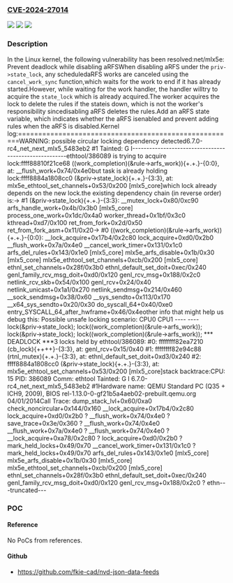 ### [CVE-2024-27014](https://cve.mitre.org/cgi-bin/cvename.cgi?name=CVE-2024-27014)
![](https://img.shields.io/static/v1?label=Product&message=Linux&color=blue)
![](https://img.shields.io/static/v1?label=Version&message=45bf454ae884%3C%2046efa4d5930c%20&color=brighgreen)
![](https://img.shields.io/static/v1?label=Vulnerability&message=n%2Fa&color=brighgreen)

### Description

In the Linux kernel, the following vulnerability has been resolved:net/mlx5e: Prevent deadlock while disabling aRFSWhen disabling aRFS under the `priv->state_lock`, any scheduledaRFS works are canceled using the `cancel_work_sync` function,which waits for the work to end if it has already started.However, while waiting for the work handler, the handler willtry to acquire the `state_lock` which is already acquired.The worker acquires the lock to delete the rules if the stateis down, which is not the worker's responsibility sincedisabling aRFS deletes the rules.Add an aRFS state variable, which indicates whether the aRFS isenabled and prevent adding rules when the aRFS is disabled.Kernel log:======================================================WARNING: possible circular locking dependency detected6.7.0-rc4_net_next_mlx5_5483eb2 #1 Tainted: G          I------------------------------------------------------ethtool/386089 is trying to acquire lock:ffff88810f21ce68 ((work_completion)(&rule->arfs_work)){+.+.}-{0:0}, at: __flush_work+0x74/0x4e0but task is already holding lock:ffff8884a1808cc0 (&priv->state_lock){+.+.}-{3:3}, at: mlx5e_ethtool_set_channels+0x53/0x200 [mlx5_core]which lock already depends on the new lock.the existing dependency chain (in reverse order) is:-> #1 (&priv->state_lock){+.+.}-{3:3}:       __mutex_lock+0x80/0xc90       arfs_handle_work+0x4b/0x3b0 [mlx5_core]       process_one_work+0x1dc/0x4a0       worker_thread+0x1bf/0x3c0       kthread+0xd7/0x100       ret_from_fork+0x2d/0x50       ret_from_fork_asm+0x11/0x20-> #0 ((work_completion)(&rule->arfs_work)){+.+.}-{0:0}:       __lock_acquire+0x17b4/0x2c80       lock_acquire+0xd0/0x2b0       __flush_work+0x7a/0x4e0       __cancel_work_timer+0x131/0x1c0       arfs_del_rules+0x143/0x1e0 [mlx5_core]       mlx5e_arfs_disable+0x1b/0x30 [mlx5_core]       mlx5e_ethtool_set_channels+0xcb/0x200 [mlx5_core]       ethnl_set_channels+0x28f/0x3b0       ethnl_default_set_doit+0xec/0x240       genl_family_rcv_msg_doit+0xd0/0x120       genl_rcv_msg+0x188/0x2c0       netlink_rcv_skb+0x54/0x100       genl_rcv+0x24/0x40       netlink_unicast+0x1a1/0x270       netlink_sendmsg+0x214/0x460       __sock_sendmsg+0x38/0x60       __sys_sendto+0x113/0x170       __x64_sys_sendto+0x20/0x30       do_syscall_64+0x40/0xe0       entry_SYSCALL_64_after_hwframe+0x46/0x4eother info that might help us debug this: Possible unsafe locking scenario:       CPU0                    CPU1       ----                    ----  lock(&priv->state_lock);                               lock((work_completion)(&rule->arfs_work));                               lock(&priv->state_lock);  lock((work_completion)(&rule->arfs_work)); *** DEADLOCK ***3 locks held by ethtool/386089: #0: ffffffff82ea7210 (cb_lock){++++}-{3:3}, at: genl_rcv+0x15/0x40 #1: ffffffff82e94c88 (rtnl_mutex){+.+.}-{3:3}, at: ethnl_default_set_doit+0xd3/0x240 #2: ffff8884a1808cc0 (&priv->state_lock){+.+.}-{3:3}, at: mlx5e_ethtool_set_channels+0x53/0x200 [mlx5_core]stack backtrace:CPU: 15 PID: 386089 Comm: ethtool Tainted: G          I        6.7.0-rc4_net_next_mlx5_5483eb2 #1Hardware name: QEMU Standard PC (Q35 + ICH9, 2009), BIOS rel-1.13.0-0-gf21b5a4aeb02-prebuilt.qemu.org 04/01/2014Call Trace: <TASK> dump_stack_lvl+0x60/0xa0 check_noncircular+0x144/0x160 __lock_acquire+0x17b4/0x2c80 lock_acquire+0xd0/0x2b0 ? __flush_work+0x74/0x4e0 ? save_trace+0x3e/0x360 ? __flush_work+0x74/0x4e0 __flush_work+0x7a/0x4e0 ? __flush_work+0x74/0x4e0 ? __lock_acquire+0xa78/0x2c80 ? lock_acquire+0xd0/0x2b0 ? mark_held_locks+0x49/0x70 __cancel_work_timer+0x131/0x1c0 ? mark_held_locks+0x49/0x70 arfs_del_rules+0x143/0x1e0 [mlx5_core] mlx5e_arfs_disable+0x1b/0x30 [mlx5_core] mlx5e_ethtool_set_channels+0xcb/0x200 [mlx5_core] ethnl_set_channels+0x28f/0x3b0 ethnl_default_set_doit+0xec/0x240 genl_family_rcv_msg_doit+0xd0/0x120 genl_rcv_msg+0x188/0x2c0 ? ethn---truncated---

### POC

#### Reference
No PoCs from references.

#### Github
- https://github.com/fkie-cad/nvd-json-data-feeds

